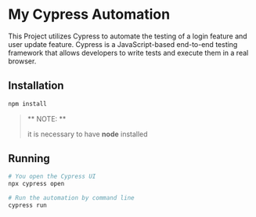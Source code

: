 # My Cypress Automation

This Project utilizes Cypress to automate the testing of a login feature and user update feature. Cypress is a JavaScript-based end-to-end testing framework that allows developers to write tests and execute them in a real browser.

## Installation
```bash
npm install
```
> ** NOTE: **
>
>  it is necessary to have **node** installed

## Running
```bash
# You open the Cypress UI
npx cypress open

# Run the automation by command line
cypress run
```
